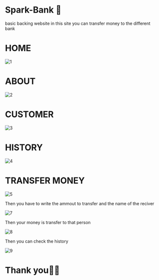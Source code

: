<h1 style="font-weight:bold">Spark-Bank &#127974;</h1>
basic backing website in this site you can transfer money to the different bank
<h1>HOME</h1>

![1](https://user-images.githubusercontent.com/73159092/105991404-bcf81500-60c9-11eb-962d-0dcf81c9145b.PNG)

<h1>ABOUT</h1>


![2](https://user-images.githubusercontent.com/73159092/105991959-7820ae00-60ca-11eb-8132-2c4b6a87c861.PNG)

<h1>CUSTOMER</h1>

![3](https://user-images.githubusercontent.com/73159092/105992072-a3a39880-60ca-11eb-98d4-b684e568a17a.PNG)


<h1>HISTORY</h1>


![4](https://user-images.githubusercontent.com/73159092/105992195-cfbf1980-60ca-11eb-8a2c-12c23eb2b5cf.PNG)


<h1>TRANSFER MONEY</h1>


![5](https://user-images.githubusercontent.com/73159092/105992321-fa10d700-60ca-11eb-8a10-5f23a0698b15.PNG)


<p>Then you have to write the ammout to transfer and the name of the reciver </p>



![7](https://user-images.githubusercontent.com/73159092/105992625-5ffd5e80-60cb-11eb-979d-3bce56aa2cd9.PNG)



<p>Then your money is transfer to that person</p>



![8](https://user-images.githubusercontent.com/73159092/105992836-96d37480-60cb-11eb-8792-02104ed6c779.PNG)


<p>Then you can check the history</p>

![9](https://user-images.githubusercontent.com/73159092/105993134-00ec1980-60cc-11eb-9e9d-bbc906f26a80.PNG)

<h1>Thank you&#128103;&#127995;</h1>

